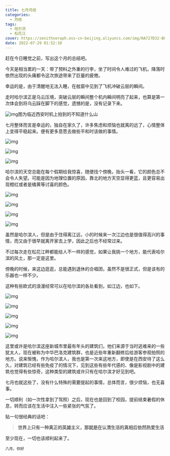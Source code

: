 ```yaml
---
title: 七月月结
categories:
  - 月结
tags:
  - 哈尔滨
  - 松花江
cover: https://zenithseraph.oss-cn-beijing.aliyuncs.com/img/0A727D32-B8B1-4DFF-84EC-391C5DDF026420220724-001-scaled.jpg
date: 2022-07-29 01:52:10
---
```


赶在今日睡觉之前，写出这个月的总结吧。

今天是相当累的一天：带了预料之外重的行李，坐了时间令人难过的飞机，降落时依然出现的头痛都令这次旅途带来了巨量的疲倦。

幸运的是，由于清醒地无法入睡，在舷窗中见到了飞机冲破云层的瞬间。

走时哈尔滨正是乌云压境，突破云层的瞬间整个机内瞬间明亮了起来，也算是第一次体会到将乌云踩在脚下的感觉，遗憾的是，没有记录下来。

![img](https://zenithseraph.oss-cn-beijing.aliyuncs.com/img/IMG_3202-1024x768.jpeg)图为临近西安时机上拍到的不知道什么山

七月整体而言是幸运的，独自在家久了，许多焦虑和烦恼也就离的远了，心情整体上变得平稳起来。便有更多意愿去做些平和时该做的事情。

![img](https://zenithseraph.oss-cn-beijing.aliyuncs.com/img/0A727D32-B8B1-4DFF-84EC-391C5DDF026420220724-001-scaled.jpg)

![img](https://zenithseraph.oss-cn-beijing.aliyuncs.com/img/IMG_300820220727-132912-scaled.jpeg)

![img](https://zenithseraph.oss-cn-beijing.aliyuncs.com/img/IMG_300420220727-132912-scaled.jpeg)

哈尔滨的天空总能在每个假期给我惊喜，随便找个傍晚，抬头一看，它的颜色总不会令人失望。可能是因为地理位置的原因，靠北的地方天空显得更蓝，且更容易出现橙红或者是橘黄等讨喜的颜色。

![img](https://zenithseraph.oss-cn-beijing.aliyuncs.com/img/IMG_3130-scaled.jpeg)

![img](https://zenithseraph.oss-cn-beijing.aliyuncs.com/img/IMG_3131-scaled.jpeg)

![img](https://zenithseraph.oss-cn-beijing.aliyuncs.com/img/IMG_3124-scaled.jpeg)

![img](https://zenithseraph.oss-cn-beijing.aliyuncs.com/img/IMG_312820220727-132912.jpeg)

虽然是哈尔滨人，但是由于住得离江远，小的时候来一次江边也是很值得高兴的事情，而又由于很早就离开家去上学，因此之后也不经常过来。

不过每次走在松花江畔都能给人不一样的感觉，如果让我挑一个地方，能代表哈尔滨的风土，那一定是这里。

傍晚的时候，来这边逛逛，总能遇到退休的合唱团，虽然不是很正式，但是该有的乐器也一样不少。

这种有些欧式的浪漫经常可以在哈尔滨的各处看到，如江边，也如下。

![img](https://zenithseraph.oss-cn-beijing.aliyuncs.com/img/IMG_315120220727-132912-scaled.jpeg)

![img](https://zenithseraph.oss-cn-beijing.aliyuncs.com/img/IMG_317820220727-132912-scaled.jpeg)

![img](https://zenithseraph.oss-cn-beijing.aliyuncs.com/img/IMG_318820220727-132912-scaled.jpeg)

![img](https://zenithseraph.oss-cn-beijing.aliyuncs.com/img/IMG_318120220728-015405-scaled.jpeg)

![img](https://zenithseraph.oss-cn-beijing.aliyuncs.com/img/IMG_319220220728-015405-scaled.jpeg)

这里或许是哈尔滨这座新城市里最有年头的建筑们，他们来源于当时逃难来的一些犹太人，现在被称为中华巴洛克建筑群，也是近些年重新翻修后给游客参观拍照的地方。说来惭愧，作为哈尔滨人，我也是第一次来这地方，即使是在西安待了这么久，对建筑已经有些免疫了的情况下，见到这些有些年代感的、像是影视剧中的建筑也觉得有些惊奇，这种类型的建筑或许只有在哈尔滨才好见到吧。

七月也就这些了，没有什么特殊的需要提起的事情，总体而言，很少烦恼，也无喜事。

一切顺利（如一次性拿到了驾照）之后，现在也是回到了校园，提前结束暑假的休息，转而应该在生活中注入一些紧张的气氛了。

贴一句很经典的话吧：

> **世界上只有一种真正的英雄主义，那就是在认清生活的真相后依然热爱生活**

至少现在，一切也该顺利起来了。

```
八月，你好
```
